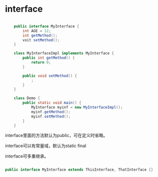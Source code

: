 
# interface



```java

    public interface MyInterface {
        int AGE = 12;
        int getMethod();
        voit setMethod();
    }

    class MyInterfaceImpl implements MyInterface {
        public int getMethod() {
            return 0;
        }

        public void setMethod() {
            ;
        }
    }

    class Demo {
        public static void main() {
            MyInterface myinf = new MyInterfaceImpl();
            myinf.getMethod();
            myinf.setMethod();
        }
    }

```

interface里面的方法默认为public，可在定义时省略。


interface可以有常量域，默认为static final

interface可多重继承。

```java

public interface MyInterface extends ThisInterface, ThatInterface {}

```
